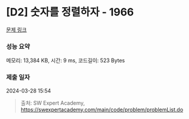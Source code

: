 # [D2] 숫자를 정렬하자 - 1966 

[문제 링크](https://swexpertacademy.com/main/code/problem/problemDetail.do?contestProbId=AV5PrmyKAWEDFAUq) 

### 성능 요약

메모리: 13,384 KB, 시간: 9 ms, 코드길이: 523 Bytes

### 제출 일자

2024-03-28 15:54



> 출처: SW Expert Academy, https://swexpertacademy.com/main/code/problem/problemList.do